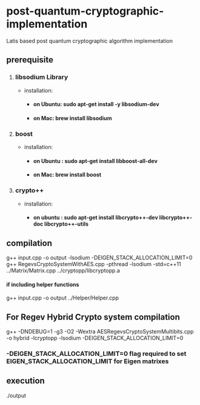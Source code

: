 # post-quantum-cryptographic-implementation
Latis based post quantum cryptographic algorithm implementation

## prerequisite
1. ### libsodium Library
    - installation:
        - #### on Ubuntu: sudo apt-get install -y libsodium-dev
        - #### on Mac:    brew install libsodium
2. ### boost
    - installation:
        - #### on Ubuntu : sudo apt-get install libboost-all-dev
        - #### on Mac: brew install boost
3. ### crypto++
    - installation:
        - #### on ubuntu : sudo apt-get install libcrypto++-dev libcrypto++-doc libcrypto++-utils
## compilation

g++ input.cpp -o output -lsodium -DEIGEN_STACK_ALLOCATION_LIMIT=0
g++ RegevsCryptoSystemWithAES.cpp -pthread -lsodium -std=c++11 ../Matrix/Matrix.cpp ../cryptopp/libcryptopp.a
#### if including helper functions
g++ input.cpp -o output ../Helper/Helper.cpp
## For Regev Hybrid Crypto system compilation
g++ -DNDEBUG=1 -g3 -O2 -Wextra AESRegevsCryptoSystemMultibits.cpp -o hybrid -lcryptopp -lsodium -DEIGEN_STACK_ALLOCATION_LIMIT=0

### -DEIGEN_STACK_ALLOCATION_LIMIT=0 flag required to set EIGEN_STACK_ALLOCATION_LIMIT for Eigen matrixes

## execution
./output
